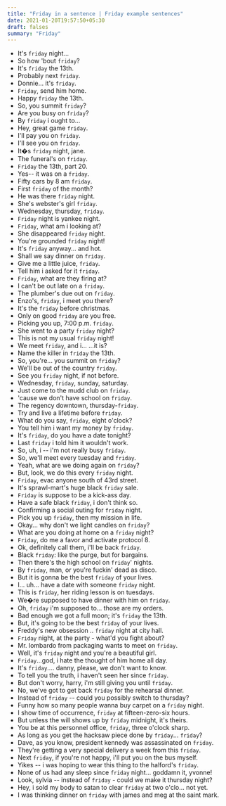 ```yaml
---
title: "Friday in a sentence | Friday example sentences"
date: 2021-01-20T19:57:50+05:30
draft: falses
summary: "Friday"
---
```

- It's `friday` night...
- So how 'bout `friday`?
- It's `friday` the 13th.
- Probably next `friday`.
- Donnie... it's `friday`.
- `Friday`, send him home.
- Happy `friday` the 13th.
- So, you summit `friday`?
- Are you busy on `friday`?
- By `friday` i ought to...
- Hey, great game `friday`.
- I'll pay you on `friday`.
- I'll see you on `friday`.
- It�s `friday` night, jane.
- The funeral's on `friday`.
- `Friday` the 13th, part 20.
- Yes-- it was on a `friday`.
- Fifty cars by 8 am `friday`.
- First `friday` of the month?
- He was there `friday` night.
- She's webster's girl `friday`.
- Wednesday, thursday, `friday`.
- `Friday` night is yankee night.
- `Friday`, what am i looking at?
- She disappeared `friday` night.
- You're grounded `friday` night!
- It's `friday` anyway... and hot.
- Shall we say dinner on `friday`.
- Give me a little juice, `friday`.
- Tell him i asked for it `friday`.
- `Friday`, what are they firing at?
- I can't be out late on a `friday`.
- The plumber's due out on `friday`.
- Enzo's, `friday`, i meet you there?
- It's the `friday` before christmas.
- Only on good `friday` are you free.
- Picking you up, 7:00 p.m. `friday`.
- She went to a party `friday` night?
- This is not my usual `friday` night!
- We meet `friday`, and i... ...it is?
- Name the killer in `friday` the 13th.
- So, you're... you summit on `friday`?
- We'll be out of the country `friday`.
- See you `friday` night, if not before.
- Wednesday, `friday`, sunday, saturday.
- Just come to the mudd club on `friday`.
- 'cause we don't have school on `friday`.
- The regency downtown, thursday-`friday`.
- Try and live a lifetime before `friday`.
- What do you say, `friday`, eight o'clock?
- You tell him i want my money by `friday`.
- It's `friday`, do you have a date tonight?
- Last `friday` i told him it wouldn't work.
- So, uh, i -- i'm not really busy `friday`.
- So, we'll meet every tuesday and `friday`.
- Yeah, what are we doing again on `friday`?
- But, look, we do this every `friday` night.
- `Friday`, evac anyone south of 43rd street.
- It's sprawl-mart's huge black `friday` sale.
- `Friday` is suppose to be a kick-ass day.
- Have a safe black `friday`, i don't think so.
- Confirming a social outing for `friday` night.
- Pick you up `friday`, then my mission in life.
- Okay... why don't we light candles on `friday`?
- What are you doing at home on a `friday` night?
- `Friday`, do me a favor and activate protocol 8.
- Ok, definitely call them, i'll be back `friday`.
- Black `friday`: like the purge, but for bargains.
- Then there's the high school on `friday`' nights.
- By `friday`, man, or you're fuckin' dead as disco.
- But it is gonna be the best `friday` of your lives.
- I... uh... have a date with someone `friday` night.
- This is `friday`, her riding lesson is on tuesdays.
- We�re supposed to have dinner with him on `friday`.
- Oh, `friday` i'm supposed to... those are my orders.
- Bad enough we got a full moon; it's `friday` the 13th.
- But, it's going to be the best `friday` of your lives.
- Freddy's new obsession .. `friday` night at city hall.
- `Friday` night, at the party - what'd you fight about?
- Mr. lombardo from packaging wants to meet on `friday`.
- Well, it's `friday` night and you're a beautiful girl.
- `Friday`...god, i hate the thought of him home all day.
- It's `friday`.... danny, please, we don't want to know.
- To tell you the truth, i haven't seen her since `friday`.
- But don't worry, harry, i'm still giving you until `friday`.
- No, we've got to get back `friday` for the rehearsal dinner.
- Instead of `friday` -- could you possibly switch to thursday?
- Funny how so many people wanna buy carpet on a `friday` night.
- I show time of occurrence, `friday` at fifteen-zero-six hours.
- But unless the will shows up by `friday` midnight, it's theirs.
- You be at this personnel office, `friday`, three o'clock sharp.
- As long as you get the hacksaw piece done by `friday`... `friday`?
- Dave, as you know, president kennedy was assassinated on `friday`.
- They're getting a very special delivery a week from this `friday`.
- Next `friday`, if you're not happy, i'll put you on the bus myself.
- Yikes -- i was hoping to wear this thing to the halford's `friday`.
- None of us had any sleep since `friday` night... goddamn it, yvonne!
- Look, sylvia -- instead of `friday` - could we make it thursday night?
- Hey, i sold my body to satan to clear `friday` at two o'clo... not yet.
- I was thinking dinner on `friday` with james and meg at the saint mark.
                 
